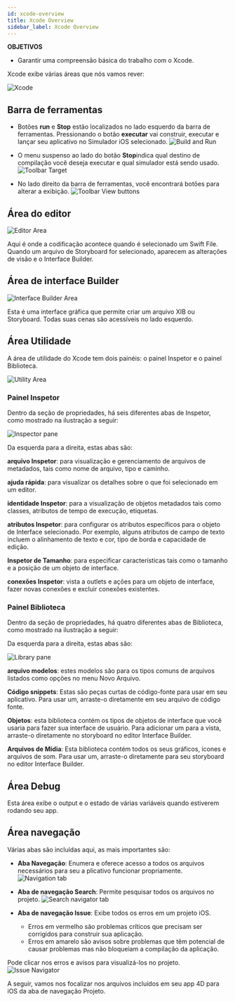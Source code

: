 ```yaml
---
id: xcode-overview
title: Xcode Overview
sidebar_label: Xcode Overview
---
```

<div class = "objectives"> 

**OBJETIVOS**

* Garantir uma compreensão básica do trabalho com o Xcode.</div> 

Xcode exibe várias áreas que nós vamos rever:

![Xcode](assets/customize-with-xcode/Discover-Xcode-4D-for-iOS.png)

## Barra de ferramentas

* Botões **run** e **Stop** estão localizados no lado esquerdo da barra de ferramentas. Pressionando o botão **executar** vai construir, executar e lançar seu aplicativo no Simulador iOS selecionado. ![Build and Run](assets/customize-with-xcode/Toolbar-Build-and-Run-Xcode-4D-for-iOS.png)

* O menu suspenso ao lado do botão **Stop**indica qual destino de compilação você deseja executar e qual simulador está sendo usado. ![Toolbar Target](assets/customize-with-xcode/Toolbar-Target-simulator-Xcode-4D-for-iOS.png)

* No lado direito da barra de ferramentas, você encontrará botões para alterar a exibição. ![Toolbar View buttons](assets/customize-with-xcode/Toolbar-View-buttons-Xcode-4D-for-iOS.png)

## Área do editor

![Editor Area](assets/customize-with-xcode/Editor-Xcode-4D-for-iOS.png)

Aqui é onde a codificação acontece quando é selecionado um Swift File. Quando um arquivo de Storyboard for selecionado, aparecem as alterações de visão e o Interface Builder.

## Área de interface Builder

![Interface Builder Area](assets/customize-with-xcode/Interface-Builder-Xcode-4D-for-iOS.png)

Esta é uma interface gráfica que permite criar um arquivo XIB ou Storyboard. Todas suas cenas são acessíveis no lado esquerdo.

## Área Utilidade

A área de utilidade do Xcode tem dois painéis: o painel Inspetor e o painel Biblioteca.

![Utility Area](assets/customize-with-xcode/Utility-Xcode-4D-for-iOS.png)

### Painel Inspetor

Dentro da seção de propriedades, há seis diferentes abas de Inspetor, como mostrado na ilustração a seguir:

![Inspector pane](assets/customize-with-xcode/Xcode-Inspector-pane.png)

Da esquerda para a direita, estas abas são:

**arquivo Inspetor**: para visualização e gerenciamento de arquivos de metadados, tais como nome de arquivo, tipo e caminho.

**ajuda rápida**: para visualizar os detalhes sobre o que foi selecionado em um editor.

**identidade Inspetor**: para a visualização de objetos metadados tais como classes, atributos de tempo de execução, etiquetas.

**atributos Inspetor**: para configurar os atributos específicos para o objeto de Interface selecionado. Por exemplo, alguns atributos de campo de texto incluem o alinhamento de texto e cor, tipo de borda e capacidade de edição.

**Inspetor de Tamanho**: para especificar características tais como o tamanho e a posição de um objeto de interface.

**conexões Inspetor**: vista a outlets e ações para um objeto de interface, fazer novas conexões e excluir conexões existentes.

### Painel Biblioteca

Dentro da seção de propriedades, há quatro diferentes abas de Biblioteca, como mostrado na ilustração a seguir:

Da esquerda para a direita, estas abas são:

![Library pane](assets/customize-with-xcode/Xcode-Library-pane.png)

**arquivo modelos**: estes modelos são para os tipos comuns de arquivos listados como opções no menu Novo Arquivo.

**Código snippets**: Estas são peças curtas de código-fonte para usar em seu aplicativo. Para usar um, arraste-o diretamente em seu arquivo de código fonte.

**Objetos**: esta biblioteca contém os tipos de objetos de interface que você usaria para fazer sua interface de usuário. Para adicionar um para a vista, arraste-o diretamente no storyboard no editor Interface Builder.

**Arquivos de Mídia**: Esta biblioteca contém todos os seus gráficos, ícones e arquivos de som. Para usar um, arraste-o diretamente para seu storyboard no editor Interface Builder.

## Área Debug

Esta área exibe o output e o estado de várias variáveis quando estiverem rodando seu app.

## Área navegação

Várias abas são incluídas aqui, as mais importantes são:

* **Aba Navegação**: Enumera e oferece acesso a todos os arquivos necessários para seu a plicativo funcionar propriamente. ![Navigation tab](assets/customize-with-xcode/Project-Navigation-Editor-Xcode-4D-for-iOS.png)

* **Aba de navegação Search**: Permite pesquisar todos os arquivos no projeto. ![Search navigator tab](assets/customize-with-xcode/Search-Navigator-Xcode-4D-for-iOS.png)

* **Aba de navegação Issue**: Exibe todos os erros em um projeto iOS.
    
    * Erros em vermelho são problemas críticos que precisam ser corrigidos para construir sua aplicação. 
    * Erros em amarelo são avisos sobre problemas que têm potencial de causar problemas mas não bloqueiam a compilação da aplicação. 

Pode clicar nos erros e avisos para visualizá-los no projeto. ![Issue Navigator](assets/customize-with-xcode/Issue-Navigator-Xcode-4D-for-iOS.png)

A seguir, vamos nos focalizar nos arquivos incluídos em seu app 4D para iOS da aba de navegação Projeto.